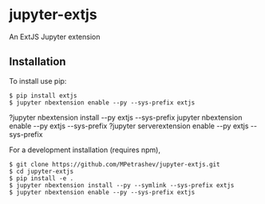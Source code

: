 jupyter-extjs
===============================

An ExtJS Jupyter extension

Installation
------------

To install use pip:

    $ pip install extjs
    $ jupyter nbextension enable --py --sys-prefix extjs

?jupyter nbextension install --py extjs --sys-prefix
jupyter nbextension enable --py extjs --sys-prefix
?jupyter serverextension enable --py extjs --sys-prefix

For a development installation (requires npm),

    $ git clone https://github.com/MPetrashev/jupyter-extjs.git
    $ cd jupyter-extjs
    $ pip install -e .
    $ jupyter nbextension install --py --symlink --sys-prefix extjs
    $ jupyter nbextension enable --py --sys-prefix extjs
